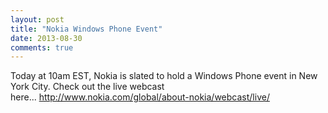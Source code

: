 ```yaml
---
layout: post
title: "Nokia Windows Phone Event"
date: 2013-08-30
comments: true
---
```

<p>Today at 10am EST, Nokia is slated to hold a Windows Phone event in New York City. Check out the live webcast here...&nbsp;<a href="http://www.nokia.com/global/about-nokia/webcast/live/">http://www.nokia.com/global/about-nokia/webcast/live/</a>&nbsp;</p>